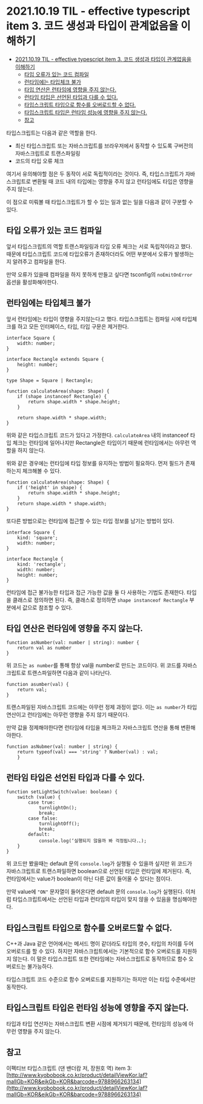 # 2021.10.19 TIL - effective typescript item 3. 코드 생성과 타입이 관계없음을 이해하기

- [2021.10.19 TIL - effective typescript item 3. 코드 생성과 타입이 관계없음을 이해하기](#20211019-til---effective-typescript-item-3-코드-생성과-타입이-관계없음을-이해하기)
  - [타입 오류가 있는 코드 컴파일](#타입-오류가-있는-코드-컴파일)
  - [런타임에는 타입체크 불가](#런타임에는-타입체크-불가)
  - [타입 연산은 런타임에 영향을 주지 않는다.](#타입-연산은-런타임에-영향을-주지-않는다)
  - [런타임 타입은 선언된 타입과 다를 수 있다.](#런타임-타입은-선언된-타입과-다를-수-있다)
  - [타입스크립트 타입으로 함수를 오버로드할 수 없다.](#타입스크립트-타입으로-함수를-오버로드할-수-없다)
  - [타입스크립트 타입은 런타임 성능에 영향을 주지 않는다.](#타입스크립트-타입은-런타임-성능에-영향을-주지-않는다)
  - [참고](#참고)

타입스크립트는 다음과 같은 역할을 한다.

- 최신 타입스크립트 또는 자바스크립트를 브라우저에서 동작할 수 있도록 구버전의 자바스크립트로 트랜스파일링
- 코드의 타입 오류 체크

여기서 유의해야할 점은 두 동작이 서로 독립적이라는 것이다. 즉, 타입스크립트가 자바스크립트로 변환될 때 코드 내의 타입에는 영향을 주지 않고 런타임에도 타입은 영향을 주지 않는다.

이 점으로 미뤄볼 때 타입스크립트가 할 수 있는 일과 없는 일을 다음과 같이 구분할 수 있다.

## 타입 오류가 있는 코드 컴파일

앞서 타입스크립트의 역할 트랜스파일링과 타입 오류 체크는 서로 독립적이라고 했다. 때문에 타입스크립트 코드에 타입오류가 존재하더라도 어떤 부분에서 오류가 발생하는지 알려주고 컴파일을 한다.

만약 오류가 있을때 컴파일을 하지 못하게 만들고 싶다면 tsconfig의 `noEmitOnError` 옵션을 활성화해야한다.

## 런타임에는 타입체크 불가

앞서 런타임에는 타입이 영향을 주지않는다고 했다. 타입스크립트는 컴파일 시에 타입체크를 하고 모든 인터페이스, 타입, 타입 구문은 제거한다.

```tsx
interface Square {
    width: number;
}

interface Rectangle extends Square {
    height: number;
}

type Shape = Square | Rectangle;

function calculateArea(shape: Shape) {
    if (shape instanceof Rectangle) {
        return shape.width * shape.height;
    }

    return shape.width * shape.width;
}
```

위와 같은 타입스크립트 코드가 있다고 가정한다. `calculateArea` 내의 instanceof 타입 체크는 런타임에 일어나지만 Rectangle은 타입이기 때문에 런타임에서는 아무런 역할을 하지 않는다.

위와 같은 경우에는 런타임에 타입 정보를 유지하는 방법이 필요하다. 먼저 필드가 존재하는지 체크해볼 수 있다.

```tsx
function calculateArea(shape: Shape) {
    if ('height' in shape) {
        return shape.width * shape.height;
    }
    return shape.width * shape.width;	
}
```

또다른 방법으로는 런타임에 접근할 수 있는 타입 정보를 남기는 방법이 있다.

```tsx
interface Square {
    kind: 'square';
    width: number;
}

interface Rectangle {
    kind: 'rectangle';
    width: number;
    height: number;
}
```

런타임에 접근 불가능한 타입과  접근 가능한 값을 둘 다 사용하는 기법도 존재한다. 타입을 클래스로 정의하면 된다. 즉, 클래스로 정의하면 `shape instanceof Rectangle` 부분에서 값으로 참조할 수 있다.

## 타입 연산은 런타임에 영향을 주지 않는다.

```tsx
function asNumber(val: number | string): number {
    return val as number
}
```

위 코드는 `as number`를 통해 항상 val을 number로 만드는 코드이다. 위 코드를 자바스크립트로 트랜스파일하면 다음과 같이 나타난다.

```tsx
function asumber(val) {
    return val;
}
```

트랜스파일된 자바스크립트 코드에는 아무런 정제 과정이 없다. 이는 `as number`가 타입 연산이고 런타임에는 아무런 영향을 주지 않기 때문이다.

만약 값을 정제해야한다면 런타임에 타입을 체크하고 자바스크립트 연산을 통해 변환해야한다.

```tsx
function asNubmer(val: number | string) {
    return typeof(val) === 'string' ? Number(val) : val;
    }
```

## 런타임 타입은 선언된 타입과 다를 수 있다.

```tsx
function setLightSwitch(value: boolean) { 
    switch (value) {
        case true: 
            turnlightOn(); 
            break;
        case false: 
            turnlightOff(); 
            break;
        default:
            console.log(‘실행되지 않을까 봐 걱정됩니다.、);
    } 
}
```

위 코드만 봤을때는 default 문의 `console.log`가 실행될 수 있을까 싶지만 위 코드가 자바스크립트로 트랜스파일하면 boolean으로 선언된 타입은 런타임에 제거된다. 즉, 런타임에서는 value가 boolean이 아닌 다른 값이 들어올 수 있다는 점이다.

만약 value에 `"ON"` 문자열이 들어온다면 default 문의 `console.log`가 실행된다. 이처럼 타입스크립트에서는 선언된 타입과 런타임의 타입이 맞지 않을 수 있음을 명심해야한다.

## 타입스크립트 타입으로 함수를 오버로드할 수 없다.

C++과 Java 같은 언어에서는 메서드 명이 같더라도 타입의 갯수, 타입의 차이를 두어 오버로드를 할 수 있다. 하지만 자바스크립트에서는 기본적으로 함수 오버로드를 지원하지 않는다. 이 말은 타입스크립트 또한 런타임에는 자바스크립트로 동작하므로 함수 오버로드는 불가능하다.

타입스크립트 코드 수준으로 함수 오버로드를 지원하기는 하지만 이는 타입 수준에서만 동작한다.

## 타입스크립트 타입은 런타임 성능에 영향을 주지 않는다.

타입과 타입 연산자는 자바스크립트 변환 시점에 제거되기 때문에, 런타임의 성능에 아무런 영향을 주지 않는다.

## 참고

이펙티브 타입스크립트 (댄 밴더캄 저, 장원호 역) item 3: [http://www.kyobobook.co.kr/product/detailViewKor.laf?mallGb=KOR&ejkGb=KOR&barcode=9788966263134](http://www.kyobobook.co.kr/product/detailViewKor.laf?mallGb=KOR&ejkGb=KOR&barcode=9788966263134)